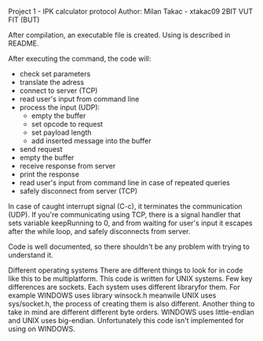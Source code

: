 Project 1 - IPK calculator protocol
Author: Milan Takac - xtakac09
2BIT VUT FIT (BUT)

After compilation, an executable file is created. Using is described in README.

After executing the command, the code will:
- check set parameters
- translate the adress
- connect to server (TCP)
- read user's input from command line
- process the input (UDP): 
    - empty the buffer
    - set opcode to request
    - set payload length
    - add inserted message
    into the buffer
- send request
- empty the buffer
- receive response from server
- print the response
- read user's input from command line in case of repeated queries
- safely disconnect from server (TCP)

In case of caught interrupt signal (C-c), it terminates the communication (UDP). If you're 
communicating using TCP, there is a signal handler that sets variable keepRunning to 0, and
from waiting for user's input it escapes after the while loop, and safely disconnects from 
server.

Code is well documented, so there shouldn't be any problem with trying to understand it.

Different operating systems
There are different things to look for in code like this to be multiplatform. This code is 
written for UNIX systems. 
Few key differences are sockets. Each system uses different libraryfor them. For example 
WINDOWS uses library winsock.h meanwile UNIX uses sys/socket.h, the process of creating them 
is also different. Another thing to take in mind are different different byte orders. WINDOWS
uses little-endian and UNIX uses big-endian. Unfortunately this code isn't implemented for 
using on WINDOWS.

